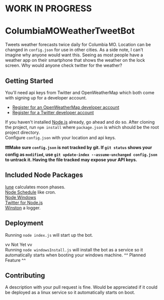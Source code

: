 # WORK IN PROGRESS
# ColumbiaMOWeatherTweetBot

Tweets weather forecasts twice daily for Columbia MO. Location can be changed in `config.json` for use in other cities. As a side note, I can't imagine why anyone would want this. Seeing as most people have a weather app on their smartphone that shows the weather on the lock screen. Why would anyone check twitter for the weather?

## Getting Started
You'll need api keys from Twitter and OpenWeatherMap which both come with signing up for a developer account.
+ [Register for an OpenWeatherMap developer account](https://home.openweathermap.org/users/sign_up)
+ [Register for a Twitter developer account](https://developer.twitter.com/en/apply)

If you haven't installed [Node.js](https://nodejs.org/en/download/) already, go ahead and do so.
After cloning the project, run `npm install` where `package.json` is which should be the root project directory.  
Configure `config.json` with your location and api keys.  

__❗❗❗Make sure `config.json` is not tracked by git. If `git status` shows your config as `modified`, use `git update-index --assume-unchanged config.json` to untrack it. Having the file tracked may expose your API keys.__

## Included Node Packages
[lune](https://www.npmjs.com/package/lune/v/0.4.0) calculates moon phases.  
[Node Schedule](https://www.npmjs.com/package/node-schedule) like cron.  
[Node Windows](https://www.npmjs.com/package/node-windows)  
[Twitter for Node.js](https://www.npmjs.com/package/twitter)  
[Winston](https://www.npmjs.com/package/winston) a logger.

## Deployment
Running `node index.js` will start up the bot.  
  
vv Not Yet vv  
Running `node windowsInstall.js` will install the bot as a service so it automatically starts when booting your windows machine.
^^ Planned Feature ^^  
  
## Contributing
A description with your pull request is fine.
Would be appreciated if it could be deployed as a linux service so it automatically starts on boot. 

